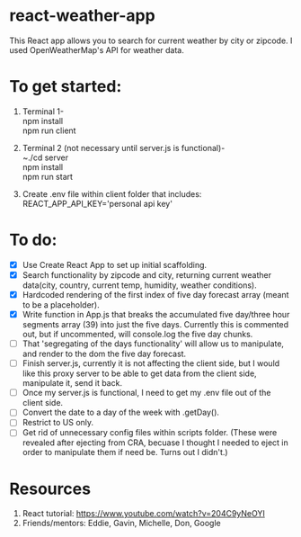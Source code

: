 # react-weather-app

This React app allows you to search for current weather by city or zipcode. I used OpenWeatherMap's API for weather data.

# To get started:

1. Terminal 1-  
   npm install  
   npm run client

2. Terminal 2 (not necessary until server.js is functional)-  
   ~./cd server  
   npm install  
   npm run start

3. Create .env file within client folder that includes:  
   REACT_APP_API_KEY='personal api key'

# To do:

- [x] Use Create React App to set up initial scaffolding.
- [x] Search functionality by zipcode and city, returning current weather data(city, country, current temp, humidity, weather conditions).
- [x] Hardcoded rendering of the first index of five day forecast array (meant to be a placeholder).
- [x] Write function in App.js that breaks the accumulated five day/three hour segments array (39) into just the five days. Currently this is commented out, but if uncommented, will console.log the five day chunks.
- [ ] That 'segregating of the days functionality' will allow us to manipulate, and render to the dom the five day forecast.
- [ ] Finish server.js, currently it is not affecting the client side, but I would like this proxy server to be able to get data from the client side, manipulate it, send it back.
- [ ] Once my server.js is functional, I need to get my .env file out of the client side.
- [ ] Convert the date to a day of the week with .getDay().
- [ ] Restrict to US only.
- [ ] Get rid of unnecessary config files within scripts folder. (These were revealed after ejecting from CRA, becuase I thought I needed to eject in order to manipulate them if need be. Turns out I didn't.)

# Resources

1. React tutorial: https://www.youtube.com/watch?v=204C9yNeOYI
2. Friends/mentors: Eddie, Gavin, Michelle, Don, Google
